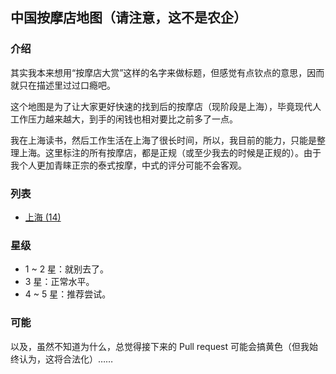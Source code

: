 ## 中国按摩店地图（请注意，这不是农企）

### 介绍
其实我本来想用“按摩店大赏”这样的名字来做标题，但感觉有点钦点的意思，因而就只在描述里过过口瘾吧。

这个地图是为了让大家更好快速的找到后的按摩店（现阶段是上海），毕竟现代人工作压力越来越大，到手的闲钱也相对要比之前多了一点。

我在上海读书，然后工作生活在上海了很长时间，所以，我目前的能力，只能是整理上海。这里标注的所有按摩店，都是正规（或至少我去的时候是正规的）。由于我个人更加青睐正宗的泰式按摩，中式的评分可能不会客观。

### 列表
* [上海 (14)](shanghai.geojson)

### 星级
* 1 ~ 2 星：就别去了。
* 3 星：正常水平。
* 4 ~ 5 星：推荐尝试。

### 可能
以及，虽然不知道为什么，总觉得接下来的 Pull request 可能会搞黄色（但我始终认为，这将合法化）……
